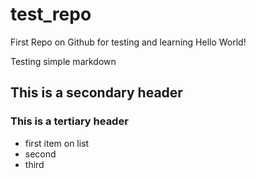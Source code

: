 # test_repo
First Repo on Github for testing and learning
Hello World!

Testing simple markdown
## This is a secondary header
### This is a tertiary header
- first item on list
- second
- third

